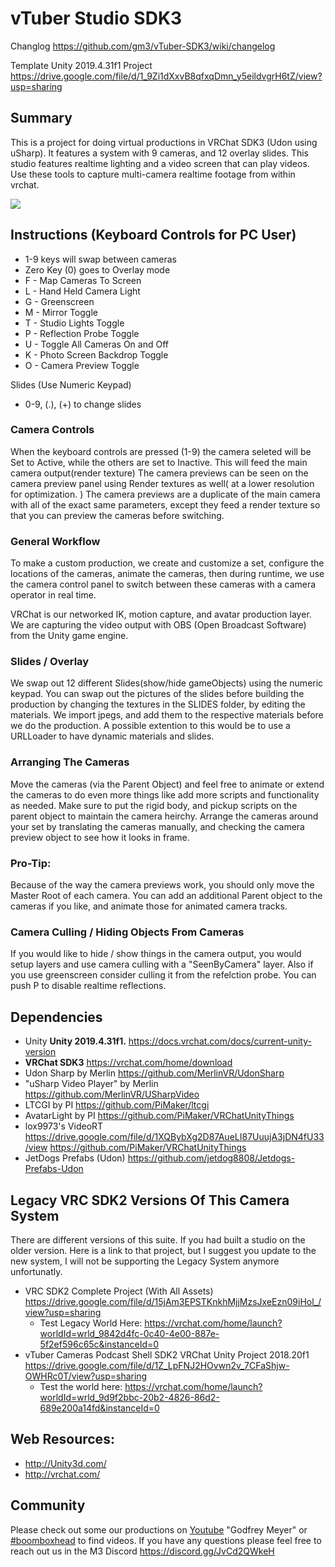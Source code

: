# vTuber Studio SDK3

Changlog https://github.com/gm3/vTuber-SDK3/wiki/changelog

Template Unity 2019.4.31f1 Project https://drive.google.com/file/d/1_9Zi1dXxvB8qfxqDmn_y5eildvgrH6tZ/view?usp=sharing


## Summary
This is a project for doing virtual productions in VRChat SDK3 (Udon using uSharp). 
It features a system with 9 cameras, and 12 overlay slides. This studio features realtime lighting and a video screen that can play videos. Use these tools to capture multi-camera realtime footage from within vrchat.

![](https://i.imgur.com/l4D3y8D.png)


## Instructions (Keyboard Controls for PC User)
* 1-9 keys will swap between cameras
* Zero Key (0) goes to Overlay mode
* F - Map Cameras To Screen
* L - Hand Held Camera Light
* G - Greenscreen
* M - Mirror Toggle
* T - Studio Lights Toggle
* P - Reflection Probe Toggle
* U - Toggle All Cameras On and Off
* K - Photo Screen Backdrop Toggle
* O - Camera Preview Toggle

Slides (Use Numeric Keypad)
* 0-9, (.), (+) to change slides

### Camera Controls
When the keyboard controls are pressed (1-9) the camera seleted will be Set to Active, while the others are set to Inactive. This will feed the main camera output(render texture) The camera previews can be seen on the camera preview panel using Render textures as well( at a lower resolution for optimization. ) The camera previews are a duplicate of the main camera with all of the exact same parameters, except they feed a render texture so that you can preview the cameras before switching.

### General Workflow
To make a custom production, we create and customize a set, configure the locations of the cameras, animate the cameras, then during runtime, we use the camera control panel to switch between these cameras with a camera operator in real time. 

VRChat is our networked IK, motion capture, and avatar production layer. We are capturing the video output with OBS (Open Broadcast Software) from the Unity game engine. 


### Slides / Overlay
We swap out 12 different Slides(show/hide gameObjects) using the numeric keypad. 
You can swap out the pictures of the slides before building the production by changing the textures in the SLIDES folder, by editing the materials. We import jpegs, and add them to the respective materials before we do the production. A possible extention to this would be to use a URLLoader to have dynamic materials and slides. 

### Arranging The Cameras
Move the cameras (via the Parent Object) and feel free to animate or extend the cameras to do even more things like add more scripts and functionality as needed. Make sure to put the rigid body, and pickup scripts on the parent object to maintain the camera heirchy. Arrange the cameras around your set by translating the cameras manually, and checking the camera preview object to see how it looks in frame.

### Pro-Tip: 
Because of the way the camera previews work, you should only move the Master Root of each camera. You can add an additional Parent object to the cameras if you like, and animate those for animated camera tracks. 

### Camera Culling / Hiding Objects From Cameras
If you would like to hide / show things in the camera output, you would setup layers and use camera culling with a "SeenByCamera" layer. Also if you use greenscreen consider culling it from the refelction probe. You can push P to disable realtime reflections.

## Dependencies
- Unity **Unity 2019.4.31f1.**  https://docs.vrchat.com/docs/current-unity-version
- **VRChat SDK3** https://vrchat.com/home/download
- Udon Sharp by Merlin https://github.com/MerlinVR/UdonSharp
- "uSharp Video Player" by Merlin https://github.com/MerlinVR/USharpVideo
- LTCGI by PI https://github.com/PiMaker/ltcgi
- AvatarLight by PI https://github.com/PiMaker/VRChatUnityThings
- lox9973's VideoRT https://drive.google.com/file/d/1XQBybXg2D87AueLI87UuujA3jDN4fU33/view https://github.com/PiMaker/VRChatUnityThings
- JetDogs Prefabs (Udon) https://github.com/jetdog8808/Jetdogs-Prefabs-Udon

## Legacy VRC SDK2 Versions Of This Camera System
There are different versions of this suite. If you had built a studio on the older version. Here is a link to that project, but I suggest you update to the new system, I will not be supporting the Legacy System anymore unfortunatly. 

* VRC SDK2 Complete Project (With All Assets) https://drive.google.com/file/d/15jAm3EPSTKnkhMjjMzsJxeEzn09iHol_/view?usp=sharing
    * Test Legacy World Here: https://vrchat.com/home/launch?worldId=wrld_9842d4fc-0c40-4e00-887e-5f2ef596c65c&instanceId=0
* vTuber Cameras Podcast Shell SDK2 VRChat Unity Project 2018.20f1 https://drive.google.com/file/d/1Z_LpFNJ2HOvwn2v_7CFaShjw-OWHRc0T/view?usp=sharing
    * Test the world here: https://vrchat.com/home/launch?worldId=wrld_9d9f2bbc-20b2-4826-86d2-689e200a14fd&instanceId=0


## Web Resources:
* http://Unity3d.com/
* http://vrchat.com/

## Community

Please check out some our productions on [Youtube](https://www.youtube.com/results?search_query=godfrey+meyer&page=&utm_source=opensearch) "Godfrey Meyer" or [#boomboxhead](https://www.youtube.com/results?search_query=%23boomboxhead) to find videos. If you have any questions please feel free to reach out us in the M3 Discord https://discord.gg/JvCd2QWkeH
